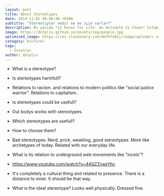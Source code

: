 ```yaml
---
layout: post
title: About Stereotypes
date: 2019-11-01 00:00:00 +0300
subtitle: "Stereotipler nedir ve ne için varlar?"
description: Bu yazıda *12 Rules for Life: An Antidote to Chaos* kitabından bahsetmek istiyorum.
image: https://dotplix.github.io/assets/img/people.jpg
optimized_image: https://res.cloudinary.com/dm7h7e8xj/image/upload/c_scale,w_380/v1559825145/theme16_o0seet.jpg
category: Kültürel
tags:
  - İnsanlar
author: dotplix
---
```



* What is a stereotype?
* Is stereotypes harmfull?
* Relations to racism. and relations to modern politics like "social justice warrior". Relations to capitalism..
* Is stereotypes could be usefull?
* Out bodys works with stereotypes.
* Which stereotypes are usefull? 
* How to choose them?
* Bad stereotypes: Nerd, prick, weakling,  good stereotypes. More like archetypes of today. Related with our everyday life. 
* What is its relation to underground web movements like "incels"?
* https://www.youtube.com/watch?v=44QZZnagYhc


* It's completely a cultural thing and related to presence. There is a distance to inner. It should be that way.
* What is the ideal stereotype? Looks well physically. Dressed fine.